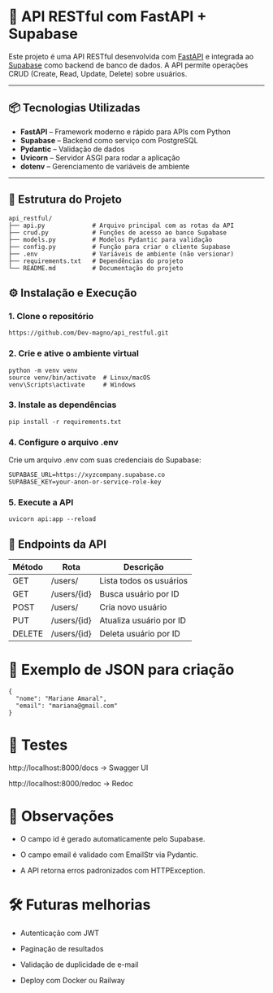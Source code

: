 # 🚀 API RESTful com FastAPI + Supabase

Este projeto é uma API RESTful desenvolvida com [FastAPI](https://fastapi.tiangolo.com/) e integrada ao [Supabase](https://supabase.com/) como backend de banco de dados. A API permite operações CRUD (Create, Read, Update, Delete) sobre usuários.

---

## 📦 Tecnologias Utilizadas

- **FastAPI** – Framework moderno e rápido para APIs com Python
- **Supabase** – Backend como serviço com PostgreSQL
- **Pydantic** – Validação de dados
- **Uvicorn** – Servidor ASGI para rodar a aplicação
- **dotenv** – Gerenciamento de variáveis de ambiente

---

## 📁 Estrutura do Projeto
```
api_restful/
├── api.py             # Arquivo principal com as rotas da API
├── crud.py            # Funções de acesso ao banco Supabase
├── models.py          # Modelos Pydantic para validação
├── config.py          # Função para criar o cliente Supabase
├── .env               # Variáveis de ambiente (não versionar)
├── requirements.txt   # Dependências do projeto
└── README.md          # Documentação do projeto
```

## ⚙️ Instalação e Execução

### 1. Clone o repositório

```
https://github.com/Dev-magno/api_restful.git
```
### 2. Crie e ative o ambiente virtual

```
python -m venv venv
source venv/bin/activate  # Linux/macOS
venv\Scripts\activate     # Windows
```

### 3. Instale as dependências

```
pip install -r requirements.txt
```

### 4. Configure o arquivo .env
Crie um arquivo .env com suas credenciais do Supabase:

```
SUPABASE_URL=https://xyzcompany.supabase.co
SUPABASE_KEY=your-anon-or-service-role-key
```

### 5. Execute a API

```
uvicorn api:app --reload
```
## 🔗 Endpoints da API

| Método  | Rota          | Descrição                  |
|---------|---------------|----------------------------|
| GET     | /users/       | Lista todos os usuários    |
| GET     | /users/{id}   | Busca usuário por ID       |
| POST    | /users/       | Cria novo usuário          |
| PUT     | /users/{id}   | Atualiza usuário por ID    |
| DELETE  | /users/{id}   | Deleta usuário por ID      |


# 📄 Exemplo de JSON para criação

```
{
  "nome": "Mariane Amaral",
  "email": "mariana@gmail.com"
}
```

# 🧪 Testes

http://localhost:8000/docs → Swagger UI

http://localhost:8000/redoc → Redoc

# 📌 Observações

- O campo id é gerado automaticamente pelo Supabase.

- O campo email é validado com EmailStr via Pydantic.

- A API retorna erros padronizados com HTTPException.

# 🛠️ Futuras melhorias

- Autenticação com JWT

- Paginação de resultados

- Validação de duplicidade de e-mail

- Deploy com Docker ou Railway